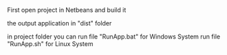 First open project in Netbeans and build it

the output application in "dist" folder

in project folder you can
run file "RunApp.bat" for Windows System
run file "RunApp.sh" for Linux System

